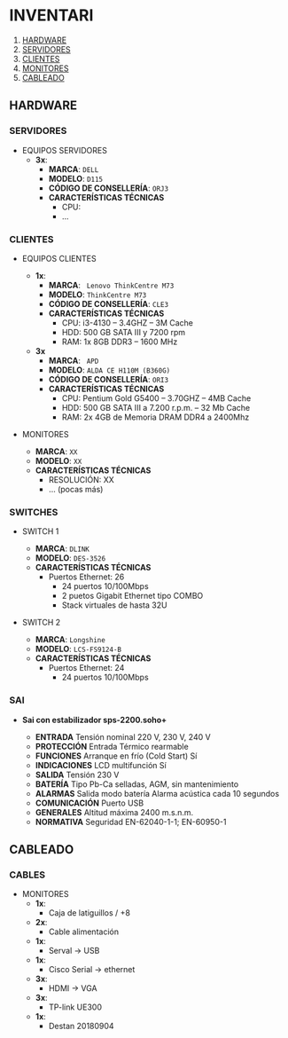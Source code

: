 # INVENTARI

1. [HARDWARE](#hardware)
  1. [SERVIDORES](#servidores)
  2. [CLIENTES](#clientes)
  3. [MONITORES](#monitores)
2. [CABLEADO](#cableado)

## HARDWARE

### SERVIDORES

- EQUIPOS SERVIDORES
  - **3x**:
    - **MARCA**: `DELL`
    - **MODELO**: `D115`
    - **CÓDIGO DE CONSELLERÍA**: `ORJ3`
    - **CARACTERÍSTICAS TÉCNICAS**
      - CPU: 
      - ... 

### CLIENTES

- EQUIPOS CLIENTES
  - **1x**:
    - **MARCA**: ` Lenovo ThinkCentre M73`
    - **MODELO**: `ThinkCentre M73`
    - **CÓDIGO DE CONSELLERÍA**: `CLE3`
    - **CARACTERÍSTICAS TÉCNICAS**
      - CPU: i3-4130 – 3.4GHZ – 3M Cache
      - HDD: 500 GB SATA III y 7200 rpm
      - RAM: 1x 8GB DDR3 – 1600 MHz
  - **3x**
    - **MARCA**: ` APD`
    - **MODELO**: `ALDA CE H110M (B360G)`
    - **CÓDIGO DE CONSELLERÍA**: `ORI3`
    - **CARACTERÍSTICAS TÉCNICAS**
      - CPU: Pentium Gold G5400 – 3.70GHZ – 4MB Cache
      - HDD: 500 GB SATA III a 7.200 r.p.m. – 32 Mb Cache
      - RAM: 2x 4GB de Memoria DRAM DDR4 a 2400Mhz


- MONITORES
    - **MARCA**: `XX`
    - **MODELO**: `XX`
    - **CARACTERÍSTICAS TÉCNICAS**
      - RESOLUCIÓN: XX
      - ... (pocas más)

### SWITCHES

 - SWITCH 1
    - **MARCA**: `DLINK`
    - **MODELO**: `DES-3526`
    - **CARACTERÍSTICAS TÉCNICAS**
      - Puertos Ethernet: 26
        - 24 puertos 10/100Mbps
        - 2 puetos Gigabit Ethernet tipo COMBO
        - Stack virtuales de hasta 32U

 - SWITCH 2
    - **MARCA**: `Longshine`
    - **MODELO**: `LCS-FS9124-B`
    - **CARACTERÍSTICAS TÉCNICAS**
      - Puertos Ethernet: 24
        - 24 puertos 10/100Mbps

### SAI
  - **Sai con estabilizador sps-2200.soho+**
    
    - **ENTRADA** Tensión nominal 220 V, 230 V, 240 V
    - **PROTECCIÓN** Entrada Térmico rearmable
    - **FUNCIONES** Arranque en frío (Cold Start) Sí
    - **INDICACIONES** LCD multifunción Sí
    - **SALIDA** Tensión 230 V
    - **BATERÍA** Tipo Pb-Ca selladas, AGM, sin mantenimiento
    - **ALARMAS** Salida modo batería Alarma acústica cada 10 segundos
    - **COMUNICACIÓN** Puerto USB
    - **GENERALES** Altitud máxima 2400 m.s.n.m.
    - **NORMATIVA** Seguridad EN-62040-1-1; EN-60950-1 
    
    
## CABLEADO

### CABLES
- MONITORES
  - **1x**:
    - Caja de latiguillos / +8
  - **2x**:
    - Cable alimentación
  - **1x**:
    - Serval -> USB
  - **1x**:
    - Cisco Serial -> ethernet    
  - **3x**:
    - HDMI -> VGA
  - **3x**:
    - TP-link UE300  
  - **1x**:
    - Destan 20180904
